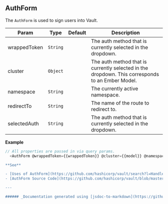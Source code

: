 ## AuthForm
The `AuthForm` is used to sign users into Vault.


| Param | Type | Default | Description |
| --- | --- | --- | --- |
| wrappedToken | <code>String</code> | <code></code> | The auth method that is currently selected in the dropdown. |
| cluster | <code>Object</code> | <code></code> | The auth method that is currently selected in the dropdown. This corresponds to an Ember Model. |
| namespace | <code>String</code> | <code></code> | The currently active namespace. |
| redirectTo | <code>String</code> | <code></code> | The name of the route to redirect to. |
| selectedAuth | <code>String</code> | <code></code> | The auth method that is currently selected in the dropdown. |

**Example**
  
```js
// All properties are passed in via query params.
  <AuthForm @wrappedToken={{wrappedToken}} @cluster={{model}} @namespace={{namespaceQueryParam}} @redirectTo={{redirectTo}} @selectedAuth={{authMethod}}/>```

**See**

- [Uses of AuthForm](https://github.com/hashicorp/vault/search?l=Handlebars&q=AuthForm)
- [AuthForm Source Code](https://github.com/hashicorp/vault/blob/master/ui/app/components/auth-form.js) 

---

###### _Documentation generated using [jsdoc-to-markdown](https://github.com/75lb/jsdoc-to-markdown)._
